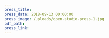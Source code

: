```yaml
---
press_title:
press_date: 2018-09-13 00:00:00
press_image: /uploads/open-studio-press-1.jpg
pdf_path:
press_link:
---
```

